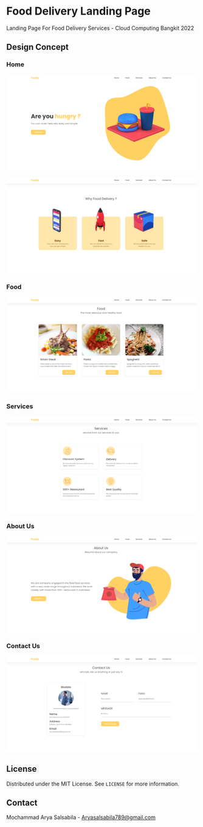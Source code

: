 # Food Delivery Landing Page

Landing Page For Food Delivery Services - Cloud Computing Bangkit 2022

## Design Concept

### Home

![](design/home.png)

![](design/home-reason.png)

### Food

![](design/food.png)

### Services

![](design/services.png)

### About Us

![](design/about.png)

### Contact Us

![](design/contact.png)

## License

Distributed under the MIT License. See `LICENSE` for more information.

## Contact

Mochammad Arya Salsabila - Aryasalsabila789@gmail.com
